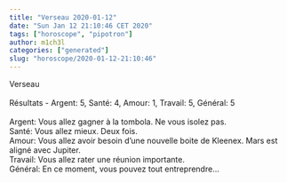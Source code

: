 ```yaml
---
title: "Verseau 2020-01-12"
date: "Sun Jan 12 21:10:46 CET 2020"
tags: ["horoscope", "pipotron"]
author: m1ch3l
categories: ["generated"]
slug: "horoscope/2020-01-12-21:10:46"
---
```


Verseau<br>
<br>
Résultats - Argent: 5, Santé: 4, Amour: 1, Travail: 5, Général: 5<br>
<br>
Argent:  Vous allez gagner à la tombola. Ne vous isolez pas.<br>
Santé:   Vous allez mieux. Deux fois.<br>
Amour:   Vous allez avoir besoin d’une nouvelle boite de Kleenex. Mars est aligné avec Jupiter.<br>
Travail: Vous allez rater une réunion importante. <br>
Général: En ce moment, vous pouvez tout entreprendre...<br>
